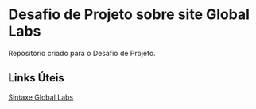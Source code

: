 # Desafio de Projeto sobre site Global Labs
Repositório criado para o Desafio de Projeto.

## Links Úteis
[Sintaxe Global Labs](file:///C:/Users/LNI%20-%20Leandro%20DS/Documents/Dio%20-%20Global%20Labs/index.html)
